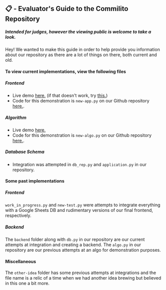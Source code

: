 ## 📋 - Evaluator's Guide to the Commilito Repository

##### Intended for judges, however the viewing public is welcome to take a look.

Hey! We wanted to make this guide in order to help provide you information about our repository as there are a lot of things on there, both current and old.

#### To view current implementations, view the following files

##### Frontend

- Live demo [here.](https://findyouracademicweaponwith.tech) (if that doesn't work, try [this.](https://webdeke-hoyadahack-new-app-oxxkyj.streamlit.app/))
- Code for this demonstration is `new-app.py` on our Github repository [here.](https://github.com/WebDeke/HoyaDaHack).

##### Algorithm

- Live demo [here.](https://replit.com/@WebDeke1/Commilito-Demo)
- Code for this demonstration is `new-algo.py` on our Github repository [here.](https://github.com/WebDeke/HoyaDaHack).

##### Database Schema

- Integration was attempted in `db_rep.py` and `application.py` in our repository.

#### Some past implementations

##### Frontend

`work_in_progress.py` and `new-test.py` were attempts to integrate everything with a Google Sheets DB and rudimentary versions of our final frontend, respectively.

##### Backend

The `backend` folder along with `db.py` in our repository are our current attempts at integration and creating a backend.
The `algo.py` in our repository are our previous attempts at an algo for demonstration purposes.

#### Miscellaneous

The `other-idea` folder has some previous attempts at integrations and the file name is a relic of a time when we had another idea brewing but believed in this one a bit more.
